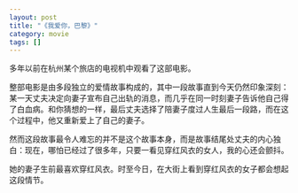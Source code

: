 ```yaml
---
layout: post
title: "《我爱你，巴黎》"
category: movie
tags: []
---
```


多年以前在杭州某个旅店的电视机中观看了这部电影。

整部电影是由多段独立的爱情故事构成的，其中一段故事直到今天仍然印象深刻：某一天丈夫决定向妻子宣布自己出轨的消息，而几乎在同一时刻妻子告诉他自己得了白血病。和你猜想的一样，最后丈夫选择了陪妻子度过人生最后一段路，而在这个过程中，他又重新爱上了自己的妻子。

然而这段故事最令人难忘的并不是这个故事本身，而是故事结尾处丈夫的内心独白：现在，哪怕已经过了很多年，只要一看见穿红风衣的女人，我的心还会颤抖。

她的妻子生前最喜欢穿红风衣。时至今日，在大街上看到穿红风衣的女子都会想起这段情节。
